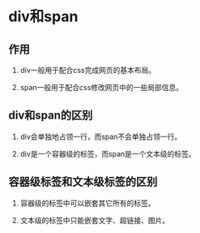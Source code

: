 # div和span

## 作用

1. div一般用于配合css完成网页的基本布局。

2. span一般用于配合css修改网页中的一些局部信息。

## div和span的区别

1. div会单独地占领一行，而span不会单独占领一行。

2. div是一个容器级的标签，而span是一个文本级的标签。

## 容器级标签和文本级标签的区别

1. 容器级的标签中可以嵌套其它所有的标签。

2. 文本级的标签中只能嵌套文字、超链接、图片。